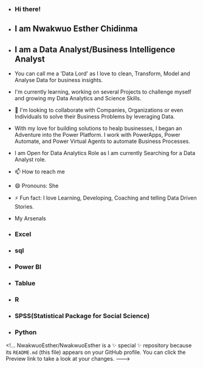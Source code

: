 - ### Hi there!
  
- ## I am Nwakwuo Esther Chidinma

- ## I am a Data Analyst/Business Intelligence Analyst

- You can call me a 'Data Lord' as I love to clean, Transform, Model and Analyse Data for business insights.
- I'm currently learning, working on several Projects to challenge myself and growing my Data Analytics and Science Skills.
- 💞 I'm looking to collaborate with Companies, Organizations or even Individuals to solve their Business Problems by leveraging Data.
- With my love for building solutions to healp businesses, I began an Adventure into the Power Platform. I work with PowerApps, Power Automate, and Power Virtual Agents to automate Business Processes.
- I am Open for Data Analytics Role as I am currently Searching for a Data Analyst role.
- 📫 How to reach me 
- 😄 Pronouns: She
- ⚡ Fun fact: I love Learning, Developing, Coaching and telling Data Driven Stories.

- My Arsenals

- ### Excel
- ### sql
- ### Power BI
- ### Tablue
- ### R
- ### SPSS(Statistical Package for Social Science)
- ### Python
<!...
NwakwuoEsther/NwakwuoEsther is a ✨ special ✨ repository because its `README.md` (this file) appears on your GitHub profile.
You can click the Preview link to take a look at your changes.
--->
